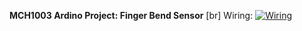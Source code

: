**MCH1003 Ardino Project: Finger Bend Sensor** [br]
Wiring:
[![Wiring](https://rosaitty.s-ul.eu/8UHhq1D1 "Wiring")](https://rosaitty.s-ul.eu/8UHhq1D1 "Wiring")
